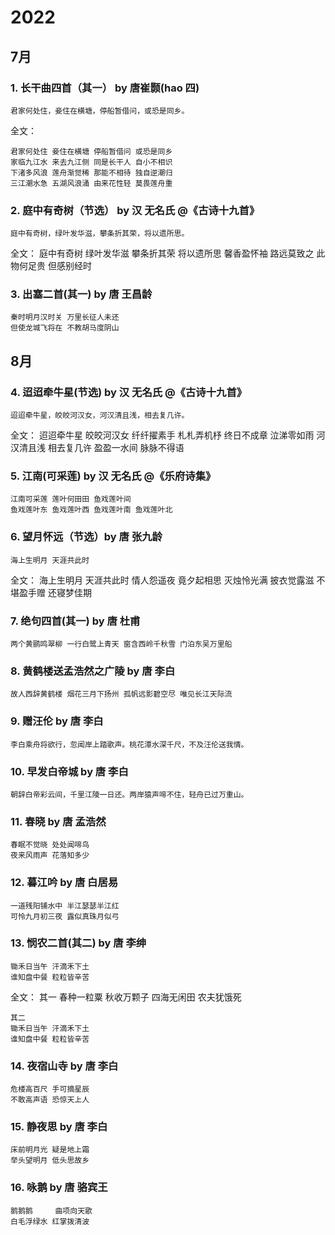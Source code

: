 # 2022

## 7月

### 1. 长干曲四首（其一） by 唐崔颢(hao 四)
    君家何处住，妾住在横塘，停船暂借问，或恐是同乡。

全文：

    君家何处住 妾住在横塘 停船暂借问 或恐是同乡
    家临九江水 来去九江侧 同是长干人 自小不相识
    下渚多风浪 莲舟渐觉稀 那能不相待 独自逆潮归
    三江潮水急 五湖风浪涌 由来花性轻 莫畏莲舟重

### 2. 庭中有奇树（节选） by 汉 无名氏 @《古诗十九首》

    庭中有奇树，绿叶发华滋，攀条折其荣，将以遗所思。

全文：
    庭中有奇树 绿叶发华滋
    攀条折其荣 将以遗所思
    馨香盈怀袖 路远莫致之
    此物何足贵 但感别经时


### 3. 出塞二首(其一) by 唐 王昌龄

    秦时明月汉时关 万里长征人未还
    但使龙城飞将在 不教胡马度阴山

## 8月

### 4. 迢迢牵牛星(节选)  by 汉 无名氏 @《古诗十九首》

    迢迢牵牛星，皎皎河汉女，河汉清且浅，相去复几许。

全文：
    迢迢牵牛星 皎皎河汉女
    纤纤擢素手 札札弄机杼
    终日不成章 泣涕零如雨
    河汉清且浅 相去复几许
    盈盈一水间 脉脉不得语

### 5. 江南(可采莲) by 汉 无名氏 @《乐府诗集》

    江南可采莲 莲叶何田田 鱼戏莲叶间
    鱼戏莲叶东 鱼戏莲叶西 鱼戏莲叶南 鱼戏莲叶北

### 6. 望月怀远（节选）by 唐 张九龄

    海上生明月 天涯共此时

全文：
    海上生明月 天涯共此时
    情人怨遥夜 竟夕起相思
    灭烛怜光满 披衣觉露滋
    不堪盈手赠 还寝梦佳期

### 7. 绝句四首(其一)  by 唐 杜甫

    两个黄鹂鸣翠柳 一行白鹭上青天 窗含西岭千秋雪 门泊东吴万里船

### 8. 黄鹤楼送孟浩然之广陵 by 唐 李白

    故人西辞黄鹤楼 烟花三月下扬州 孤帆远影碧空尽 唯见长江天际流

### 9. 赠汪伦 by 唐 李白

    李白乘舟将欲行，忽闻岸上踏歌声。桃花潭水深千尺，不及汪伦送我情。

### 10. 早发白帝城 by 唐 李白

    朝辞白帝彩云间，千里江陵一日还。两岸猿声啼不住，轻舟已过万重山。

### 11. 春晓 by 唐 孟浩然

    春眠不觉晓 处处闻啼鸟
    夜来风雨声 花落知多少

### 12. 暮江吟 by 唐 白居易

    一道残阳铺水中 半江瑟瑟半江红
    可怜九月初三夜 露似真珠月似弓

### 13. 悯农二首(其二) by 唐 李绅

    锄禾日当午 汗滴禾下土
    谁知盘中餐 粒粒皆辛苦

全文：
    其一
    春种一粒粟 秋收万颗子
    四海无闲田 农夫犹饿死

    其二
    锄禾日当午 汗滴禾下土
    谁知盘中餐 粒粒皆辛苦

### 14. 夜宿山寺 by 唐 李白

    危楼高百尺 手可摘星辰
    不敢高声语 恐惊天上人

### 15. 静夜思 by 唐 李白

    床前明月光 疑是地上霜
    举头望明月 低头思故乡

### 16. 咏鹅 by 唐 骆宾王

    鹅鹅鹅     曲项向天歌
    白毛浮绿水 红掌拨清波
